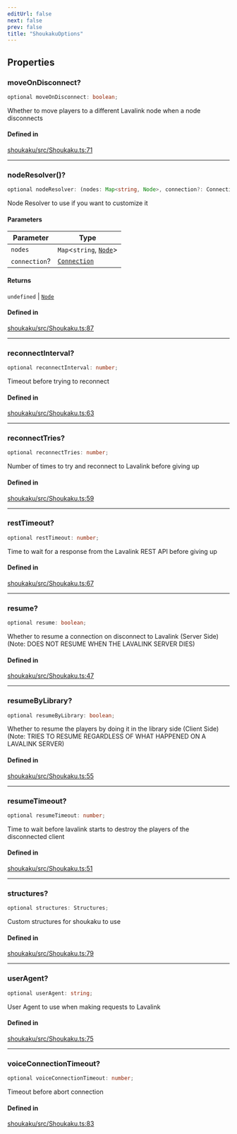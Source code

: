 ```yaml
---
editUrl: false
next: false
prev: false
title: "ShoukakuOptions"
---
```


## Properties

<a id="moveondisconnect" name="moveondisconnect"></a>

### moveOnDisconnect?

```ts
optional moveOnDisconnect: boolean;
```

Whether to move players to a different Lavalink node when a node disconnects

#### Defined in

[shoukaku/src/Shoukaku.ts:71](https://github.com/shipgirlproject/shoukaku/blob/049b5dc536f3b28e41c5423a707d8a02ac9377a7/src/Shoukaku.ts#L71)

***

<a id="noderesolver" name="noderesolver"></a>

### nodeResolver()?

```ts
optional nodeResolver: (nodes: Map<string, Node>, connection?: Connection) => undefined | Node;
```

Node Resolver to use if you want to customize it

#### Parameters

| Parameter | Type |
| ------ | ------ |
| `nodes` | `Map`\<`string`, [`Node`](/api/classes/node/)\> |
| `connection`? | [`Connection`](/api/classes/connection/) |

#### Returns

`undefined` \| [`Node`](/api/classes/node/)

#### Defined in

[shoukaku/src/Shoukaku.ts:87](https://github.com/shipgirlproject/shoukaku/blob/049b5dc536f3b28e41c5423a707d8a02ac9377a7/src/Shoukaku.ts#L87)

***

<a id="reconnectinterval" name="reconnectinterval"></a>

### reconnectInterval?

```ts
optional reconnectInterval: number;
```

Timeout before trying to reconnect

#### Defined in

[shoukaku/src/Shoukaku.ts:63](https://github.com/shipgirlproject/shoukaku/blob/049b5dc536f3b28e41c5423a707d8a02ac9377a7/src/Shoukaku.ts#L63)

***

<a id="reconnecttries" name="reconnecttries"></a>

### reconnectTries?

```ts
optional reconnectTries: number;
```

Number of times to try and reconnect to Lavalink before giving up

#### Defined in

[shoukaku/src/Shoukaku.ts:59](https://github.com/shipgirlproject/shoukaku/blob/049b5dc536f3b28e41c5423a707d8a02ac9377a7/src/Shoukaku.ts#L59)

***

<a id="resttimeout" name="resttimeout"></a>

### restTimeout?

```ts
optional restTimeout: number;
```

Time to wait for a response from the Lavalink REST API before giving up

#### Defined in

[shoukaku/src/Shoukaku.ts:67](https://github.com/shipgirlproject/shoukaku/blob/049b5dc536f3b28e41c5423a707d8a02ac9377a7/src/Shoukaku.ts#L67)

***

<a id="resume" name="resume"></a>

### resume?

```ts
optional resume: boolean;
```

Whether to resume a connection on disconnect to Lavalink (Server Side) (Note: DOES NOT RESUME WHEN THE LAVALINK SERVER DIES)

#### Defined in

[shoukaku/src/Shoukaku.ts:47](https://github.com/shipgirlproject/shoukaku/blob/049b5dc536f3b28e41c5423a707d8a02ac9377a7/src/Shoukaku.ts#L47)

***

<a id="resumebylibrary" name="resumebylibrary"></a>

### resumeByLibrary?

```ts
optional resumeByLibrary: boolean;
```

Whether to resume the players by doing it in the library side (Client Side) (Note: TRIES TO RESUME REGARDLESS OF WHAT HAPPENED ON A LAVALINK SERVER)

#### Defined in

[shoukaku/src/Shoukaku.ts:55](https://github.com/shipgirlproject/shoukaku/blob/049b5dc536f3b28e41c5423a707d8a02ac9377a7/src/Shoukaku.ts#L55)

***

<a id="resumetimeout" name="resumetimeout"></a>

### resumeTimeout?

```ts
optional resumeTimeout: number;
```

Time to wait before lavalink starts to destroy the players of the disconnected client

#### Defined in

[shoukaku/src/Shoukaku.ts:51](https://github.com/shipgirlproject/shoukaku/blob/049b5dc536f3b28e41c5423a707d8a02ac9377a7/src/Shoukaku.ts#L51)

***

<a id="structures" name="structures"></a>

### structures?

```ts
optional structures: Structures;
```

Custom structures for shoukaku to use

#### Defined in

[shoukaku/src/Shoukaku.ts:79](https://github.com/shipgirlproject/shoukaku/blob/049b5dc536f3b28e41c5423a707d8a02ac9377a7/src/Shoukaku.ts#L79)

***

<a id="useragent" name="useragent"></a>

### userAgent?

```ts
optional userAgent: string;
```

User Agent to use when making requests to Lavalink

#### Defined in

[shoukaku/src/Shoukaku.ts:75](https://github.com/shipgirlproject/shoukaku/blob/049b5dc536f3b28e41c5423a707d8a02ac9377a7/src/Shoukaku.ts#L75)

***

<a id="voiceconnectiontimeout" name="voiceconnectiontimeout"></a>

### voiceConnectionTimeout?

```ts
optional voiceConnectionTimeout: number;
```

Timeout before abort connection

#### Defined in

[shoukaku/src/Shoukaku.ts:83](https://github.com/shipgirlproject/shoukaku/blob/049b5dc536f3b28e41c5423a707d8a02ac9377a7/src/Shoukaku.ts#L83)
